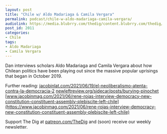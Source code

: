 ```yaml
---
layout: post
title: "Chile w/ Aldo Madariaga & Camila Vergara"
permalink: podcast/chile-w-aldo-madariaga-camila-vergara/
audiolink: https://media.blubrry.com/thedig/content.blubrry.com/thedig/The_Dig-EP_318-Chile.mp3
post_id: 2011
categories: 
- Chile
tags: 
- Aldo Madariaga
- Camila Vergara
---
```


Dan interviews scholars Aldo Madariaga and Camila Vergara about how Chilean politics have been playing out since the massive popular uprisings that began in October 2019. 

Further reading: 
[jacobinlat.com/2021/06/19/el-neoliberalismo-atenta-contra-la-democracia-2](https://www.jacobinlat.com/2021/06/19/el-neoliberalismo-atenta-contra-la-democracia-2)
[newleftreview.org/sidecar/posts/burying-pinochet](https://www.newleftreview.org/sidecar/posts/burying-pinochet)
[www.jacobinmag.com/2021/06/rene-rojas-interview-democracy-new-constitution-constituent-assembly-plebiscite-left-chile](https://www.jacobinmag.com/2021/06/rene-rojas-interview-democracy-new-constitution-constituent-assembly-plebiscite-left-chile)

Support The Dig at [patreon.com/TheDig](http://www.patreon.com/TheDig) and (soon) receive our weekly newsletter.